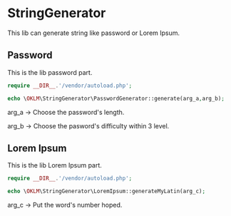 # StringGenerator

This lib can generate string like password or Lorem Ipsum.

## Password

This is the lib password part.

```php
require __DIR__.'/vendor/autoload.php';

echo \OKLM\StringGenerator\PasswordGenerator::generate(arg_a,arg_b);
```

arg_a -> Choose the password's length.

arg_b -> Choose the pasword's difficulty within 3 level.

## Lorem Ipsum

This is the lib Lorem Ipsum part.

```php
require __DIR__.'/vendor/autoload.php';

echo \OKLM\StringGenerator\LoremIpsum::generateMyLatin(arg_c);
```

arg_c -> Put the word's number hoped.